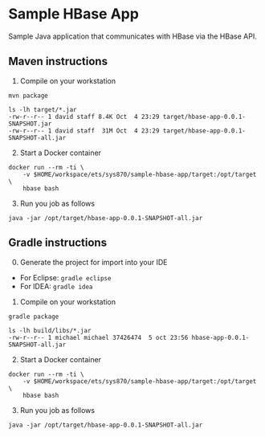 # Sample HBase App
Sample Java application that communicates with HBase via the HBase API.


## Maven instructions 

1) Compile on your workstation
```
mvn package
 
ls -lh target/*.jar
-rw-r--r-- 1 david staff 8.4K Oct  4 23:29 target/hbase-app-0.0.1-SNAPSHOT.jar
-rw-r--r-- 1 david staff  31M Oct  4 23:29 target/hbase-app-0.0.1-SNAPSHOT-all.jar
```

2) Start a Docker container
```
docker run --rm -ti \
	-v $HOME/workspace/ets/sys870/sample-hbase-app/target:/opt/target \
	hbase bash
```

3) Run you job as follows
```
java -jar /opt/target/hbase-app-0.0.1-SNAPSHOT-all.jar
```


## Gradle instructions

0) Generate the project for import into your IDE
- For Eclipse: `gradle eclipse`
- For IDEA: `gradle idea`

1) Compile on your workstation
```
gradle package
 
ls -lh build/libs/*.jar
-rw-r--r-- 1 michael michael 37426474  5 oct 23:56 hbase-app-0.0.1-SNAPSHOT-all.jar
```

2) Start a Docker container
```
docker run --rm -ti \
	-v $HOME/workspace/ets/sys870/sample-hbase-app/target:/opt/target \
	hbase bash
```

3) Run you job as follows
```
java -jar /opt/target/hbase-app-0.0.1-SNAPSHOT-all.jar
```
